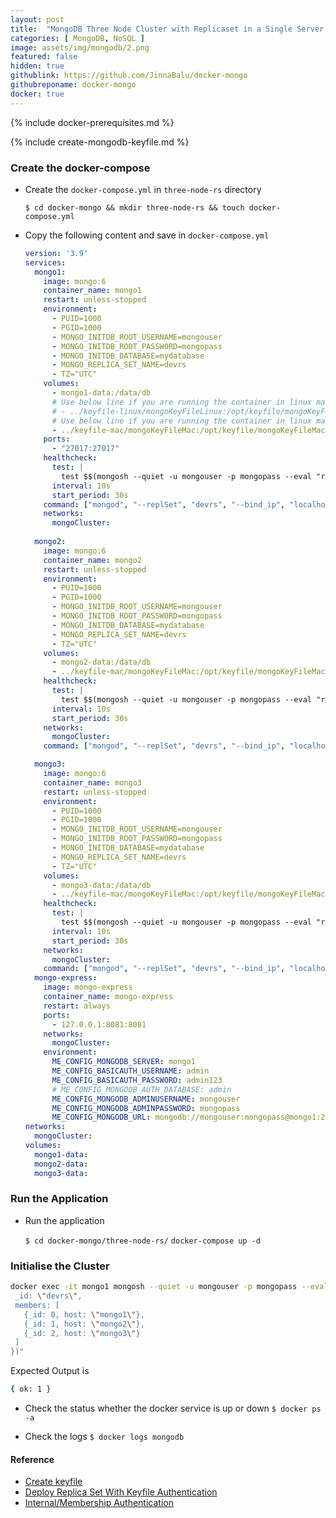 ```yaml
---
layout: post
title:  "MongoDB Three Node Cluster with Replicaset in a Single Server for POC"
categories: [ MongoDB, NoSQL ]
image: assets/img/mongodb/2.png
featured: false
hidden: true
githublink: https://github.com/JinnaBalu/docker-mongo
githubreponame: docker-mongo
docker: true
---
```


{% include docker-prerequisites.md %}

{% include create-mongodb-keyfile.md %}

### Create the docker-compose 

- Create the `docker-compose.yml` in `three-node-rs` directory

    `$ cd docker-mongo && mkdir three-node-rs && touch docker-compose.yml`

- Copy the following content and save in `docker-compose.yml`

    ```yaml
    version: '3.9'
    services:
      mongo1:
        image: mongo:6
        container_name: mongo1
        restart: unless-stopped
        environment:
          - PUID=1000
          - PGID=1000
          - MONGO_INITDB_ROOT_USERNAME=mongouser
          - MONGO_INITDB_ROOT_PASSWORD=mongopass
          - MONGO_INITDB_DATABASE=mydatabase
          - MONGO_REPLICA_SET_NAME=devrs
          - TZ="UTC"
        volumes:
          - mongo1-data:/data/db
          # Use below line if you are running the container in linux machine
          # - ../keyfile-linux/mongoKeyFileLinux:/opt/keyfile/mongoKeyFileLinux
          # Use below line if you are running the container in linux machine
          - ../keyfile-mac/mongoKeyFileMac:/opt/keyfile/mongoKeyFileMac
        ports:
          - "27017:27017"
        healthcheck:
          test: |
            test $$(mongosh --quiet -u mongouser -p mongopass --eval "rs.status().ok") -eq 1
          interval: 10s
          start_period: 30s
        command: ["mongod", "--replSet", "devrs", "--bind_ip", "localhost,mongo1", "--auth",  "--keyFile", "/opt/keyfile/mongoKeyFileMac"]
        networks:
          mongoCluster:
        
      mongo2:
        image: mongo:6
        container_name: mongo2
        restart: unless-stopped
        environment:
          - PUID=1000
          - PGID=1000
          - MONGO_INITDB_ROOT_USERNAME=mongouser
          - MONGO_INITDB_ROOT_PASSWORD=mongopass
          - MONGO_INITDB_DATABASE=mydatabase
          - MONGO_REPLICA_SET_NAME=devrs
          - TZ="UTC"
        volumes:
          - mongo2-data:/data/db
          - ../keyfile-mac/mongoKeyFileMac:/opt/keyfile/mongoKeyFileMac
        healthcheck:
          test: |
            test $$(mongosh --quiet -u mongouser -p mongopass --eval "rs.status().ok") -eq 1
          interval: 10s
          start_period: 30s
        networks:
          mongoCluster:
        command: ["mongod", "--replSet", "devrs", "--bind_ip", "localhost,mongo2", "--auth",  "--keyFile", "/opt/keyfile/mongoKeyFileMac"]

      mongo3:
        image: mongo:6
        container_name: mongo3
        restart: unless-stopped
        environment:
          - PUID=1000
          - PGID=1000
          - MONGO_INITDB_ROOT_USERNAME=mongouser
          - MONGO_INITDB_ROOT_PASSWORD=mongopass
          - MONGO_INITDB_DATABASE=mydatabase
          - MONGO_REPLICA_SET_NAME=devrs
          - TZ="UTC"
        volumes:
          - mongo3-data:/data/db
          - ../keyfile-mac/mongoKeyFileMac:/opt/keyfile/mongoKeyFileMac
        healthcheck:
          test: |
            test $$(mongosh --quiet -u mongouser -p mongopass --eval "rs.status().ok") -eq 1
          interval: 10s
          start_period: 30s
        networks:
          mongoCluster:
        command: ["mongod", "--replSet", "devrs", "--bind_ip", "localhost,mongo3", "--auth",  "--keyFile", "/opt/keyfile/mongoKeyFileMac"]
      mongo-express:
        image: mongo-express
        container_name: mongo-express
        restart: always
        ports:
          - 127.0.0.1:8081:8081
        networks:
          mongoCluster:
        environment:
          ME_CONFIG_MONGODB_SERVER: mongo1
          ME_CONFIG_BASICAUTH_USERNAME: admin
          ME_CONFIG_BASICAUTH_PASSWORD: admin123
          # ME_CONFIG_MONGODB_AUTH_DATABASE: admin
          ME_CONFIG_MONGODB_ADMINUSERNAME: mongouser
          ME_CONFIG_MONGODB_ADMINPASSWORD: mongopass
          ME_CONFIG_MONGODB_URL: mongodb://mongouser:mongopass@mongo1:27017/
    networks:
      mongoCluster:
    volumes:
      mongo1-data:
      mongo2-data:
      mongo3-data:

    ```
### Run the Application

- Run the application

    `$ cd docker-mongo/three-node-rs/`
    `docker-compose up -d`

### Initialise the Cluster 

```bash
docker exec -it mongo1 mongosh --quiet -u mongouser -p mongopass --eval "rs.initiate({
 _id: \"devrs\",
 members: [
   {_id: 0, host: \"mongo1\"},
   {_id: 1, host: \"mongo2\"},
   {_id: 2, host: \"mongo3\"}
 ]
})"
```

Expected Output is 

```bash
{ ok: 1 }
```


- Check the status whether the docker service is up or down `$ docker ps -a`

- Check the logs 
    `$ docker logs mongodb`


#### Reference

- [Create keyfile]()
- [Deploy Replica Set With Keyfile Authentication](https://www.mongodb.com/docs/manual/tutorial/deploy-replica-set-with-keyfile-access-control/#deploy-replica-set-with-keyfile-authentication)
- [Internal/Membership Authentication](https://www.mongodb.com/docs/manual/core/security-internal-authentication/)